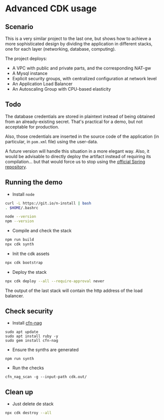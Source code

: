 # Advanced CDK usage

## Scenario

This is a very similar project to the last one, but shows how to achieve
a more sophisticated design by dividing the application in different stacks,
one for each layer (networking, database, computing).

The project deploys:

* A VPC with public and private parts, and the corresponding NAT-gw
* A Mysql instance
* Explicit security groups, with centralized configuration at network level
* An Application Load Balancer
* An Autoscaling Group with CPU-based elasticity

## Todo

The database credentials are stored in plaintext instead of being obtained from
an already-existing secret. That's practical for a demo, but not acceptable for
production.

Also, those credentials are inserted in the source code of the application (in particular,
in `pom.xml` file) using the user-data.

A future version will handle this situation in a more elegant way. Also, it would be
advisable to directly deploy the artifact instead of requiring its compilation... but
that would force us to stop using the [official Spring repository](https://github.com/spring-petclinic/spring-framework-petclinic).

## Running the demo

* Install `node`

```bash
curl -L https://git.io/n-install | bash
. $HOME/.bashrc 

node --version
npm --version
```

* Compile and check the stack

```bash
npm run build
npx cdk synth
```

* Init the cdk assets

```bash
npx cdk bootstrap
```

* Deploy the stack

```bash
npx cdk deploy --all --require-approval never
```

The output of the last stack will contain the http address of the load balancer.

## Check security

* Install [cfn-nag](https://github.com/stelligent/cfn_nag)

```
sudo apt update
sudo apt install ruby -y
sudo gem install cfn-nag
```

* Ensure the synths are generated

```
npm run synth
```

* Run the checks

```
cfn_nag_scan -g --input-path cdk.out/
```

## Clean up

* Just delete de stack

```bash
npx cdk destroy --all
```
